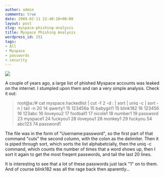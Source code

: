 ```yaml
---
author: admin
comments: true
date: 2009-02-11 22:40:10+00:00
layout: post
slug: myspace-phishing-analysis
title: Myspace Phishing Analysis
wordpress_id: 251
tags:
- All
- Myspace
- passwords
- security
---
```


[![](https://xkyle.com/wp-content/uploads/myspace.jpeg)](https://xkyle.com/wp-content/uploads/myspace.jpeg)

A couple of years ago, a large list of phished Myspace accounts was leaked on the internet.
I stumpled upon them and ran a very simple analysis. Check it out:


> root@a:/# cat myspace.hackedlist | cut -f 2 -d : | sort | uniq -c | sort -n | tail -n 20
14 qwerty1
15 123456a
15 babygirl1
15 blink182
16 123456
16 123abc
16 iloveyou2
17 football1
17 nicole1
18 number1
19 password
23 myspace1
24 fuckyou1
28 iloveyou1
28 monkey1
29 fuckyou
54 abc123
74 password1


The file was in the form of "Username:password", so the first part of that command "cuts" the second column, with the colon as the delimiter. Then it is piped through sort, which sorts the list alphabetcially, then the uniq -c command, which counts the number of times that a word shows up, then I sort it again to get the most freqent passwords, and tail the last 20 lines.

It is interesting to see that a lot of these passwords just tack "1" on to them. And of course blink182 was all the rage back then aparently...
